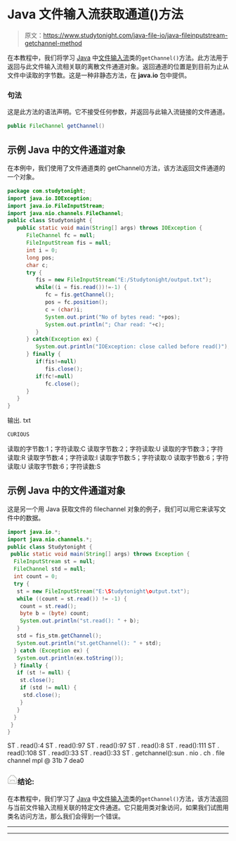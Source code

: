 # Java 文件输入流获取通道()方法

> 原文：<https://www.studytonight.com/java-file-io/java-fileinputstream-getchannel-method>

在本教程中，我们将学习 [Java](https://www.studytonight.com/java/) 中[文件输入流](https://www.studytonight.com/java-file-io/java-fileinputstream-class)类的`getChannel()`方法。此方法用于返回与此文件输入流相关联的离散文件通道对象。返回通道的位置是到目前为止从文件中读取的字节数。这是一种非静态方法，在 **java.io** 包中提供。

### 句法

这是此方法的语法声明。它不接受任何参数，并返回与此输入流链接的文件通道。

```java
public FileChannel getChannel()
```

## 示例 Java 中的文件通道对象

在本例中，我们使用了文件通道类的 getChannel()方法，该方法返回文件通道的一个对象。

```java
package com.studytonight;
import java.io.IOException;
import java.io.FileInputStream;
import java.nio.channels.FileChannel;
public class Studytonight {
   public static void main(String[] args) throws IOException {
      FileChannel fc = null;
      FileInputStream fis = null;
      int i = 0;
      long pos;
      char c;
      try {         
         fis = new FileInputStream("E:/Studytonight/output.txt");
         while((i = fis.read())!=-1) {
            fc = fis.getChannel();
            pos = fc.position();
            c = (char)i;
            System.out.print("No of bytes read: "+pos);
            System.out.println("; Char read: "+c);
         }
      } catch(Exception ex) {
         System.out.println("IOException: close called before read()");
      } finally {
         if(fis!=null)
            fis.close();
         if(fc!=null)
            fc.close();
      }
   }
}
```

输出. txt

```java
CURIOUS
```

读取的字节数:1；字符读取:C
读取字节数:2；字符读取:U
读取的字节数:3；字符读取:R
读取字节数:4；字符读取:I
读取字节数:5；字符读取:0
读取字节数:6；字符读取:U
读取字节数:6；字符读数:S

## 示例 Java 中的文件通道对象

这是另一个用 Java 获取文件的 filechannel 对象的例子，我们可以用它来读写文件中的数据。

```java
import java.io.*;
import java.nio.channels.*;
public class Studytonight {
 public static void main(String[] args) throws Exception {
  FileInputStream st = null;
  FileChannel std = null;
  int count = 0;
  try {
   st = new FileInputStream("E:\Studytonight\output.txt");
   while ((count = st.read()) != -1) {
    count = st.read();
    byte b = (byte) count;
    System.out.println("st.read(): " + b);
   }
   std = fis_stm.getChannel();
   System.out.println("st.getChannel(): " + std);
  } catch (Exception ex) {
   System.out.println(ex.toString());
  } finally {
   if (st != null) {
    st.close();
    if (std != null) {
     std.close();
    }
   }
  }
 }
}
```

ST . read():4
ST . read():97
ST . read():97
ST . read():8
ST . read():111
ST . read():108
ST . read():33
ST . read():33
ST . getchannel():sun . nio . ch . file channel mpl @ 31b 7 dea0

### ![mail](img/867b8ff33a69ee53087135b0676ce306.png "mail")结论:

在本教程中，我们学习了 [Java](https://www.studytonight.com/java/) 中[文件输入流](https://www.studytonight.com/java-file-io/java-fileinputstream-class)类的`getChannel()`方法，该方法返回与当前文件输入流相关联的特定文件通道。它只能用类对象访问，如果我们试图用类名访问方法，那么我们会得到一个错误。

* * *

* * *